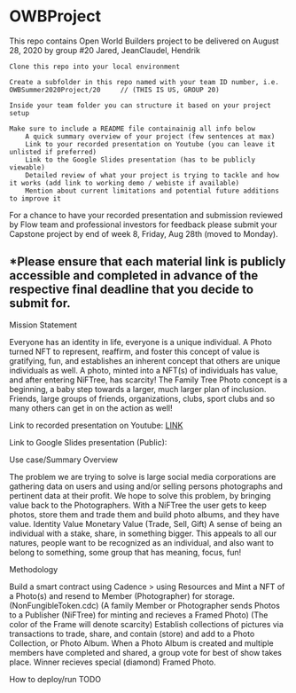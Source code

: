 # OWBProject

This repo contains Open World Builders project to be delivered on August 28, 2020 by group #20 Jared, JeanClaudel, Hendrik

    Clone this repo into your local environment

    Create a subfolder in this repo named with your team ID number, i.e. OWBSummer2020Project/20     // (THIS IS US, GROUP 20)

    Inside your team folder you can structure it based on your project setup

    Make sure to include a README file containainig all info below
        A quick summary overview of your project (few sentences at max)
        Link to your recorded presentation on Youtube (you can leave it unlisted if preferred)
        Link to the Google Slides presentation (has to be publicly viewable)
        Detailed review of what your project is trying to tackle and how it works (add link to working demo / webiste if available)
        Mention about current limitations and potential future additions to improve it

For a chance to have your recorded presentation and submission reviewed by Flow team and professional investors for feedback please submit your Capstone project by end of week 8, Friday, Aug 28th (moved to Monday).

*Please ensure that each material link is publicly accessible and completed in advance of the respective final deadline that you decide to submit for.
------------------------------------------------------------------------------------------------------------------------------------------------------
Mission Statement

Everyone has an identity in life, everyone is a unique individual.  A Photo turned NFT to represent, reaffirm, and foster this concept of value is gratifying, fun, and establishes an inherent concept that others are unique individuals as well. A photo, minted into a NFT(s) of individuals has value, and after entering NiFTree, has scarcity!
The Family Tree Photo concept is a beginning, a baby step towards a larger, much larger plan of inclusion.  Friends, large groups of friends, organizations, clubs, sport clubs and so many others can get in on the action as well!

Link to recorded presentation on Youtube:
[LINK](https://youtu.be/8EMjNsZjlKo)


Link to Google Slides presentation (Public):


Use case/Summary Overview

The problem we are trying to solve is large social media corporations are gathering data on users and using and/or selling persons photographs and pertinent data at their profit. We hope to solve this problem, by bringing value back to the Photographers.  With a NiFTree the user gets to keep photos, store them and trade them and build photo albums, and they have value.
    Identity Value
    Monetary Value (Trade, Sell, Gift)
A sense of being an individual with a stake, share, in something bigger.
This appeals to all our natures, people want to be recognized as an individual, and also want to belong to something, some group that has meaning, focus, fun!

Methodology

Build a smart contract using Cadence > using Resources and Mint a NFT of a Photo(s) and resend to Member (Photographer) for storage. (NonFungibleToken.cdc)
  (A family Member or Photographer sends Photos to a Publisher (NiFTree) for minting and recieves a Framed Photo)
  (The color of the Frame will denote scarcity)
Establish collections of pictures via transactions to trade, share, and contain (store) and add to a Photo Collection, or Photo Album.
When a Photo Album is created and multiple members have completed and shared, a group vote for best of show takes place.
Winner recieves special (diamond) Framed Photo.

How to deploy/run 
TODO

